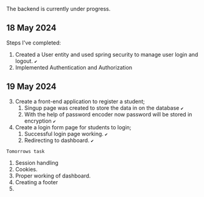 The backend is currently under progress.
## 18 May 2024
Steps I've completed:
  1) Created a User entity and used spring security to manage user login and logout. `✔`
  2) Implemented Authentication and Authorization 

## 19 May 2024
  3) Create a front-end application to register a student;
     1) Singup page was created to store the data in on   the database `✔`
     2) With the help of password encoder now password will be stored in encryption `✔`
  4) Create a login form page for students to login;
     1) Successful login page working. `✔`
     2) Redirecting to dashboard. `✔`

`Tomorrows task`
  1) Session handling 
  2) Cookies.
  3) Proper working of dashboard.
  4) Creating a footer
  5) 
   
